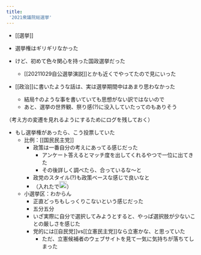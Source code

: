 ```yaml
---
title:
 '2021衆議院総選挙'
---
```


- [[選挙]]

- 選挙権はギリギリなかった
- けど、初めて色々関心を持った国政選挙だった
    - [[20211029自公選挙演説]]とかも近くでやってたので見にいった

- [[政治]]に書いたような話は、実は選挙期間中はあまり思わなかった
    - 結局↑のような事を書いていても思想がない訳ではないので
    - あと、選挙の世界観、祭り感(?)に没入していたってのもありそう

（考え方の変遷を見れるようにするためにログを残しておく）
- もし選挙権があったら、こう投票していた
    - 比例：[[国民民主党]]
        - 政策は一番自分の考えにあってる感じだった
            - アンケート答えるとマッチ度を出してくれるやつで一位に出てきた
            - その後詳しく調べたら、合っているな〜と
        - 政党のスタイル(?)も政策ベースな感じで良いなと
        - （入れたで<img src='https://scrapbox.io/api/pages/blu3mo-public/axokxi/icon' alt='axokxi.icon' height="19.5"/>）
    - 小選挙区：わからん
        - 正直どっちもしっくりこないという感じだった
        - 五分五分
        - いざ実際に自分で選択してみようとすると、やっぱ選択肢が少ないことの厳しさを感じた
        - 党的には[[自民党]]vs[[立憲民主党]]なら立憲かな、と思っていた
            - ただ、立憲候補者のウェブサイトを見て一気に気持ちが落ちてしまった
